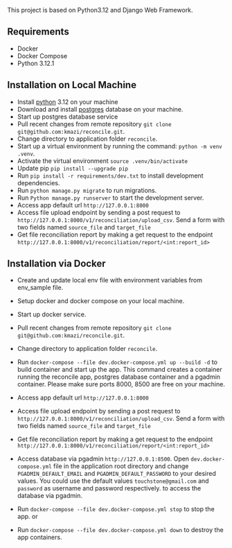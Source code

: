 This project is based on Python3.12 and Django Web Framework.

## Requirements
- Docker
- Docker Compose
- Python 3.12.1

## Installation on Local Machine
- Install [python](https://www.python.org/downloads/) 3.12 on your machine 
- Download and install [postgres](https://www.postgresql.org/docs/current/tutorial-install.html "postgres installation") database on your machine.
- Start up postgres database service
- Pull recent changes from remote repository `git clone git@github.com:kmazi/reconcile.git`.
- Change directory to application folder `reconcile`.
- Start up a virtual environment by running the command:
 `python -m venv .venv`.
- Activate the virtual environment `source .venv/bin/activate`
- Update pip `pip install --upgrade pip`
- Run `pip install -r requirements/dev.txt` to install development dependencies.
- Run `python manage.py migrate` to run migrations.
- Run `Python manage.py runserver` to start the development server.
- Access app default url `http://127.0.0.1:8000`
- Access file upload endpoint by sending a post request to `http://127.0.0.1:8000/v1/reconciliation/upload_csv`. Send a form with two fields named `source_file` and `target_file`
- Get file reconciliation report by making a get request to the endpoint `http://127.0.0.1:8000/v1/reconciliation/report/<int:report_id>`

## Installation via Docker
 - Create and update local env file with environment variables from env_sample file.
 - Setup docker and docker compose on your local machine.
 - Start up docker service.
 - Pull recent changes from remote repository `git clone git@github.com:kmazi/reconcile.git`.
 - Change directory to application folder `reconcile`.
 - Run `docker-compose --file dev.docker-compose.yml up --build -d` to build container and start up the app. This command creates a container running the reconcile app, postgres database container and a pgadmin container. Please make sure ports 8000, 8500 are free on your machine.
 - Access app default url `http://127.0.0.1:8000`
 - Access file upload endpoint by sending a post request to `http://127.0.0.1:8000/v1/reconciliation/upload_csv`. Send a form with two fields named `source_file` and `target_file`
 - Get file reconciliation report by making a get request to the endpoint `http://127.0.0.1:8000/v1/reconciliation/report/<int:report_id>`
 - Access database via pgadmin `http://127.0.0.1:8500`. Open `dev.docker-compose.yml` file in the application root directory and change `PGADMIN_DEFAULT_EMAIL` and `PGADMIN_DEFAULT_PASSWORD` to your desired values. You could use the default values `touchstone@gmail.com` and `password` as username and password respectively. to access the database via pgadmin.

 - Run `docker-compose --file dev.docker-compose.yml stop` to stop the app. or
 - Run `docker-compose --file dev.docker-compose.yml down` to destroy the app containers.
